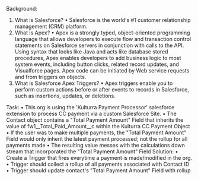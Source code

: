 Background:
1.	What is Salesforce?
•	Salesforce is the world's #1 customer relationship management (CRM) platform.
2.	What is Apex?
•	Apex is a strongly typed, object-oriented programming language that allows developers to execute flow and transaction control statements on Salesforce servers in conjunction with calls to the API. Using syntax that looks like Java and acts like database stored procedures, Apex enables developers to add business logic to most system events, including button clicks, related record updates, and Visualforce pages. Apex code can be initiated by Web service requests and from triggers on objects.
3.	What is Salesforce Apex Triggers?
•	Apex triggers enable you to perform custom actions before or after events to records in Salesforce, such as insertions, updates, or deletions.


Task:
•	This org is using the 'Kulturra Payment Processor' salesforce extension to process CC payment via a custom Salesforce Site.
•	The Contact object contains a "Total Payment Amount" Field that inherits the value of fw1__Total_Paid_Amount__c within the Kulturra CC Payment Object
•	If the user was to make multiple payments, the "Total Payment Amount" Field would only inherit the latest payment processed; not the rollup for all payments made
•	The resulting value messes with the calculations down stream that incorporated the "Total Payment Amount" Field
Solution:
•	Create a Trigger that fires everytime a payment is made/modified in the org.
•	Trigger should collect a rollup of all payments associated with Contact ID
•	Trigger should update contact's "Total Payment Amount" Field with rollup
